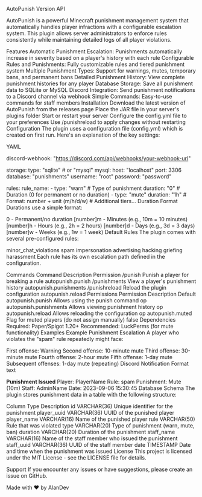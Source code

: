 AutoPunish
Version
API

AutoPunish is a powerful Minecraft punishment management system that automatically handles player infractions with a configurable escalation system. This plugin allows server administrators to enforce rules consistently while maintaining detailed logs of all player violations.

Features
Automatic Punishment Escalation: Punishments automatically increase in severity based on a player's history with each rule
Configurable Rules and Punishments: Fully customizable rules and tiered punishment system
Multiple Punishment Types: Support for warnings, mutes, temporary bans, and permanent bans
Detailed Punishment History: View complete punishment histories for any player
Database Storage: Save all punishment data to SQLite or MySQL
Discord Integration: Send punishment notifications to a Discord channel via webhook
Simple Commands: Easy-to-use commands for staff members
Installation
Download the latest version of AutoPunish from the releases page
Place the JAR file in your server's plugins folder
Start or restart your server
Configure the config.yml file to your preferences
Use /punishreload to apply changes without restarting
Configuration
The plugin uses a configuration file (config.yml) which is created on first run. Here's an explanation of the key settings:

YAML

discord-webhook: "https://discord.com/api/webhooks/your-webhook-url"

storage:
  type: "sqlite"  # or "mysql"
  mysql:
    host: "localhost"
    port: 3306
    database: "punishments"
    username: "root"
    password: "password"

rules:
  rule_name:
    - type: "warn"  # Type of punishment
      duration: "0"  # Duration (0 for permanent or no duration)
    - type: "mute"
      duration: "1h"  # Format: number + unit (m/h/d/w)
    # Additional tiers...
Duration Format
Durations use a simple format:

0 - Permanent/no duration
[number]m - Minutes (e.g., 10m = 10 minutes)
[number]h - Hours (e.g., 2h = 2 hours)
[number]d - Days (e.g., 3d = 3 days)
[number]w - Weeks (e.g., 1w = 1 week)
Default Rules
The plugin comes with several pre-configured rules:

minor_chat_violations
spam
impersonation
advertising
hacking
griefing
harassment
Each rule has its own escalation path defined in the configuration.

Commands
Command	Description	Permission
/punish <player> <rule>	Punish a player for breaking a rule	autopunish.punish
/punishments <player>	View a player's punishment history	autopunish.punishments
/punishreload	Reload the plugin configuration	autopunish.reload
Permissions
Permission	Description	Default
autopunish.punish	Allows using the punish command	op
autopunish.punishments	Allows viewing punishment history	op
autopunish.reload	Allows reloading the configuration	op
autopunish.muted	Flag for muted players (do not assign manually)	false
Dependencies
Required: Paper/Spigot 1.20+
Recommended: LuckPerms (for mute functionality)
Examples
Example Punishment Escalation
A player who violates the "spam" rule repeatedly might face:

First offense: Warning
Second offense: 10-minute mute
Third offense: 30-minute mute
Fourth offense: 2-hour mute
Fifth offense: 1-day mute
Subsequent offenses: 1-day mute (repeating)
Discord Notification Format
text

**Punishment Issued**
Player: PlayerName
Rule: spam
Punishment: Mute (10m)
Staff: AdminName
Date: 2023-09-06 15:30:45
Database Schema
The plugin stores punishment data in a table with the following structure:

Column	Type	Description
id	VARCHAR(36)	Unique identifier for the punishment
player_uuid	VARCHAR(36)	UUID of the punished player
player_name	VARCHAR(16)	Name of the punished player
rule	VARCHAR(50)	Rule that was violated
type	VARCHAR(20)	Type of punishment (warn, mute, ban)
duration	VARCHAR(20)	Duration of the punishment
staff_name	VARCHAR(16)	Name of the staff member who issued the punishment
staff_uuid	VARCHAR(36)	UUID of the staff member
date	TIMESTAMP	Date and time when the punishment was issued
License
This project is licensed under the MIT License - see the LICENSE file for details.

Support
If you encounter any issues or have suggestions, please create an issue on GitHub.

Made with ❤️ by AlanDev
